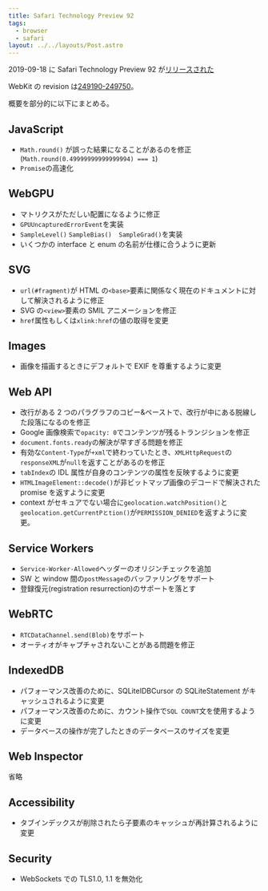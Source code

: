 ```yaml
---
title: Safari Technology Preview 92
tags:
  - browser
  - safari
layout: ../../layouts/Post.astro
---
```


2019-09-18 に Safari Technology Preview 92 が[リリースされた](https://webkit.org/blog/9568/release-notes-for-safari-technology-preview-92/)

WebKit の revision は[249190-249750](https://trac.webkit.org/changeset/249597/webkit/)。

概要を部分的に以下にまとめる。

## JavaScript

- `Math.round()` が誤った結果になることがあるのを修正 (`Math.round(0.49999999999999994) === 1`)
- `Promise`の高速化

## WebGPU

- マトリクスがただしい配置になるように修正
- `GPUUncapturedErrorEvent`を実装
- `SampleLevel()` `SampleBias()`　`SampleGrad()`を実装
- いくつかの interface と enum の名前が仕様に合うように更新

## SVG

- `url(#fragment)`が HTML の`<base>`要素に関係なく現在のドキュメントに対して解決されるように修正
- SVG の`<view>`要素の SMIL アニメーションを修正
- `href`属性もしくは`xlink:href`の値の取得を変更

## Images

- 画像を描画するときにデフォルトで EXIF を尊重するように変更

## Web API

- 改行がある 2 つのパラグラフのコピー&ペーストで、改行が中にある脱線した段落になるのを修正
- Google 画像検索で`opacity: 0`でコンテンツが残るトランジションを修正
- `document.fonts.ready`の解決が早すぎる問題を修正
- 有効な`Content-Type`が`+xml`で終わっていたとき、`XMLHttpRequest`の`responseXML`が`null`を返すことがあるのを修正
- `tabIndex`の IDL 属性が自身のコンテンツの属性を反映するように変更
- `HTMLImageElement::decode()`が非ビットマップ画像のデコードで解決された promise を返すように変更
- context がセキュアでない場合に`geolocation.watchPosition()`と`geolocation.getCurrentPとtion()`が`PERMISSION_DENIED`を返すように変更。

## Service Workers

- `Service-Worker-Allowed`ヘッダーのオリジンチェックを追加
- SW と window 間の`postMessage`のバッファリングをサポート
- 登録復元(registration resurrection)のサポートを落とす

## WebRTC

- `RTCDataChannel.send(Blob)`をサポート
- オーティオがキャプチャされないことがある問題を修正

## IndexedDB

- パフォーマンス改善のために、SQLiteIDBCursor の SQLiteStatement がキャッシュされるように変更
- パフォーマンス改善のために、カウント操作で`SQL COUNT`文を使用するように変更
- データベースの操作が完了したときのデータベースのサイズを変更

## Web Inspector

省略

## Accessibility

- タブインデックスが削除されたら子要素のキャッシュが再計算されるように変更

## Security

- WebSockets での TLS1.0, 1.1 を無効化
